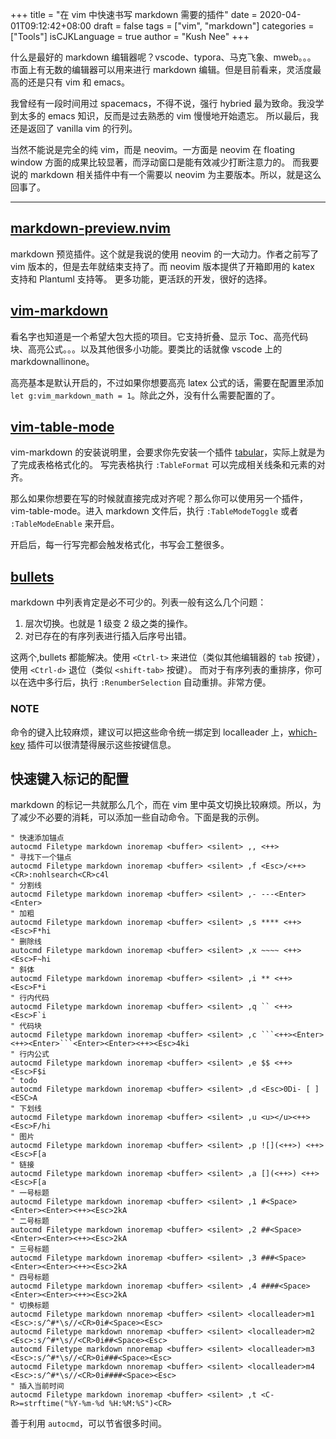 +++
title = "在 vim 中快速书写 markdown 需要的插件"
date = 2020-04-01T09:12:42+08:00
draft = false
tags = ["vim", "markdown"]
categories = ["Tools"]
isCJKLanguage = true
author = "Kush Nee"
+++

什么是最好的 markdown 编辑器呢？vscode、typora、马克飞象、mweb。。。
市面上有无数的编辑器可以用来进行 markdown 编辑。但是目前看来，灵活度最高的还是只有 vim 和 emacs。

我曾经有一段时间用过 spacemacs，不得不说，强行 hybried 最为致命。我没学到太多的 emacs 知识，反而是过去熟悉的 vim 慢慢地开始遗忘。
所以最后，我还是返回了 vanilla vim 的行列。

当然不能说是完全的纯 vim，而是 neovim。一方面是 neovim 在 floating window 方面的成果比较显著，而浮动窗口是能有效减少打断注意力的。
而我要说的 markdown 相关插件中有一个需要以 neovim 为主要版本。所以，就是这么回事了。

<!--more-->
---

## [markdown-preview.nvim](https://github.com/iamcco/markdown-preview.nvim)

markdown 预览插件。这个就是我说的使用 neovim 的一大动力。作者之前写了 vim 版本的，但是去年就结束支持了。而 neovim 版本提供了开箱即用的 katex 支持和 Plantuml 支持等。
更多功能，更活跃的开发，很好的选择。

## [vim-markdown](https://github.com/plasticboy/vim-markdown)

看名字也知道是一个希望大包大揽的项目。它支持折叠、显示 Toc、高亮代码块、高亮公式。。。以及其他很多小功能。要类比的话就像 vscode 上的 markdownallinone。

高亮基本是默认开启的，不过如果你想要高亮 latex 公式的话，需要在配置里添加 `let g:vim_markdown_math = 1`。除此之外，没有什么需要配置的了。

## [vim-table-mode](https://github.com/dhruvasagar/vim-table-mode)

vim-markdown 的安装说明里，会要求你先安装一个插件 [tabular](https://github.com/godlygeek/tabular)，实际上就是为了完成表格格式化的。
写完表格执行 `:TableFormat` 可以完成相关线条和元素的对齐。

那么如果你想要在写的时候就直接完成对齐呢？那么你可以使用另一个插件，vim-table-mode。进入 markdown 文件后，执行 `:TableModeToggle` 或者 `:TableModeEnable` 来开启。

开启后，每一行写完都会触发格式化，书写会工整很多。

## [bullets](https://github.com/dkarter/bullets.vim)

markdown 中列表肯定是必不可少的。列表一般有这么几个问题：

1. 层次切换。也就是 1 级变 2 级之类的操作。
2. 对已存在的有序列表进行插入后序号出错。

这两个,bullets 都能解决。使用 `<Ctrl-t>` 来进位（类似其他编辑器的 `tab` 按键），使用 `<Ctrl-d>` 退位（类似 `<shift-tab>` 按键）。
而对于有序列表的重排序，你可以在选中多行后，执行 `:RenumberSelection` 自动重排。非常方便。

### NOTE

命令的键入比较麻烦，建议可以把这些命令统一绑定到 localleader 上，[which-key](https://github.com/liuchengxu/vim-which-key) 插件可以很清楚得展示这些按键信息。

## 快速键入标记的配置

markdown 的标记一共就那么几个，而在 vim 里中英文切换比较麻烦。所以，为了减少不必要的消耗，可以添加一些自动命令。下面是我的示例。

```vim
" 快速添加锚点
autocmd Filetype markdown inoremap <buffer> <silent> ,, <++>
" 寻找下一个锚点
autocmd Filetype markdown inoremap <buffer> <silent> ,f <Esc>/<++><CR>:nohlsearch<CR>c4l
" 分割线
autocmd Filetype markdown inoremap <buffer> <silent> ,- ---<Enter><Enter>
" 加粗
autocmd Filetype markdown inoremap <buffer> <silent> ,s **** <++><Esc>F*hi
" 删除线
autocmd Filetype markdown inoremap <buffer> <silent> ,x ~~~~ <++><Esc>F~hi
" 斜体
autocmd Filetype markdown inoremap <buffer> <silent> ,i ** <++><Esc>F*i
" 行内代码
autocmd Filetype markdown inoremap <buffer> <silent> ,q `` <++><Esc>F`i
" 代码块
autocmd Filetype markdown inoremap <buffer> <silent> ,c ```<++><Enter><++><Enter>```<Enter><Enter><++><Esc>4ki
" 行内公式
autocmd Filetype markdown inoremap <buffer> <silent> ,e $$ <++><Esc>F$i
" todo
autocmd Filetype markdown inoremap <buffer> <silent> ,d <Esc>0Di- [ ] <ESC>A
" 下划线
autocmd Filetype markdown inoremap <buffer> <silent> ,u <u></u><++><Esc>F/hi
" 图片
autocmd Filetype markdown inoremap <buffer> <silent> ,p ![](<++>) <++><Esc>F[a
" 链接
autocmd Filetype markdown inoremap <buffer> <silent> ,a [](<++>) <++><Esc>F[a
" 一号标题
autocmd Filetype markdown inoremap <buffer> <silent> ,1 #<Space><Enter><Enter><++><Esc>2kA
" 二号标题
autocmd Filetype markdown inoremap <buffer> <silent> ,2 ##<Space><Enter><Enter><++><Esc>2kA
" 三号标题
autocmd Filetype markdown inoremap <buffer> <silent> ,3 ###<Space><Enter><Enter><++><Esc>2kA
" 四号标题
autocmd Filetype markdown inoremap <buffer> <silent> ,4 ####<Space><Enter><Enter><++><Esc>2kA
" 切换标题
autocmd Filetype markdown nnoremap <buffer> <silent> <localleader>m1 <Esc>:s/^#*\s//<CR>0i#<Space><Esc>
autocmd Filetype markdown nnoremap <buffer> <silent> <localleader>m2 <Esc>:s/^#*\s//<CR>0i##<Space><Esc>
autocmd Filetype markdown nnoremap <buffer> <silent> <localleader>m3 <Esc>:s/^#*\s//<CR>0i###<Space><Esc>
autocmd Filetype markdown nnoremap <buffer> <silent> <localleader>m4 <Esc>:s/^#*\s//<CR>0i####<Space><Esc>
" 插入当前时间
autocmd Filetype markdown inoremap <buffer> <silent> ,t <C-R>=strftime("%Y-%m-%d %H:%M:%S")<CR>
```

善于利用 `autocmd`，可以节省很多时间。
